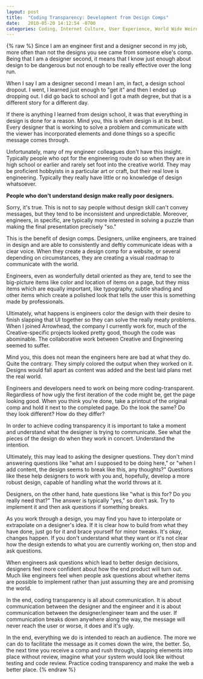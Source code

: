 ```yaml
---
layout: post
title:  "Coding Transparency: Development from Design Comps"
date:   2010-05-20 14:12:54 -0700
categories: Coding, Internet Culture, User Experience, World Wide Weird
---
```

{% raw %}
Since I am an engineer first and a designer second in my job, more often than not the designs you see came from someone else's comp.  Being that I am a designer second, it means that I know just enough about design to be dangerous but not enough to be really effective over the long run.

When I say I am a designer second I mean I am, in fact, a design school dropout.  I went, I learned just enough to "get it" and then I ended up dropping out.  I did go back to school and I got a math degree, but that is a different story for a different day.

If there is anything I learned from design school, it was that everything in design is done for a reason.  Mind you, this is when design is at its best.  Every designer that is working to solve a problem and communicate with the viewer has incorporated elements and done things so a specific message comes through.<!--more-->

Unfortunately, many of my engineer colleagues don't have this insight.  Typically people who opt for the engineering route do so when they are in high school or earlier and rarely set foot into the creative world.  They may be proficient hobbyists in a particular art or craft, but their real love is engineering.  Typically they really have little or no knowledge of design whatsoever.

<strong>People who don't understand design make really poor designers.</strong>

Sorry, it's true.  This is not to say people without design skill can't convey messages, but they tend to be inconsistent and unpredictable.  Moreover, engineers, in specific, are typically more interested in solving a puzzle than making the final presentation precisely "so."

This is the benefit of design comps.  Designers, unlike engineers, are trained in design and are able to consistently and deftly communicate ideas with a clear voice.  When they create a design comp for a website, or several depending on circumstances, they are creating a visual roadmap to communicate with the world.

Engineers, even as wonderfully detail oriented as they are, tend to see the big-picture items like color and location of items on a page, but they miss items which are equally important, like typography, subtle shading and other items which create a polished look that tells the user this is something made by professionals.

Ultimately, what happens is engineers color the design with their desire to finish slapping that UI together so they can solve the really meaty problems.  When I joined Arrowhead, the company I currently work for, much of the Creative-specific projects looked pretty good, though the code was abominable.  The collaborative work between Creative and Engineering seemed to suffer.

Mind you, this does not mean the engineers here are bad at what they do.  Quite the contrary.  They simply colored the output when they worked on it.  Designs would fall apart as content was added and the best laid plans met the real world.

Engineers and developers need to work on being more coding-transparent.  Regardless of how ugly the first iteration of the code might be, get the page looking good.  When you think you're done, take a printout of the original comp and hold it next to the completed page.  Do the look the same?  Do they look different?  How do they differ?

In order to achieve coding transparency it is important to take a moment and understand what the designer is trying to communicate.  See what the pieces of the design do when they work in concert.  Understand the intention.

Ultimately, this may lead to asking the designer questions.  They don't mind answering questions like "what am I supposed to be doing here," or "when I add content, the design seems to break like this, any thoughts?"  Questions like these help designers to work with you and, hopefully, develop a more robust design, capable of handling what the world throws at it.

Designers, on the other hand, hate questions like "what is this for? Do you really need that?"  The answer is typically "yes," so don't ask.  Try to implement it and then ask questions if something breaks.

As you work through a design, you may find you have to interpolate or extrapolate on a designer's idea.  If it is clear how to build from what they have done, just go for it and brace yourself for minor tweaks.  It's okay, changes happen.  If you don't understand what they want or it's not clear how the design extends to what you are currently working on, then stop and ask questions.

When engineers ask questions which lead to better design decisions, designers feel more confident about how the end product will turn out.  Much like engineers feel when people ask questions about whether items are possible to implement rather than just assuming they are and promising the world.

In the end, coding transparency is all about communication.  It is about communication between the designer and the engineer and it is about communication between the designer/engineer team and the user.  If communication breaks down anywhere along the way, the message will never reach the user or worse, it does and it's ugly.

In the end, everything we do is intended to reach an audience.  The more we can do to facilitate the message as it comes down the wire, the better.  So, the next time you receive a comp and rush through, slapping elements into place without review, imagine what your system would look like without testing and code review.  Practice coding transparency and make the web a better place.
{% endraw %}
    